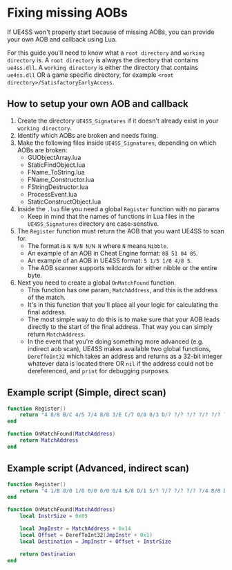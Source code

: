 # Fixing missing AOBs

If UE4SS won't properly start because of missing AOBs, you can provide your own AOB and callback using Lua.

For this guide you'll need to know what a `root directory` and `working directory` is.
A `root directory` is always the directory that contains `ue4ss.dll`.
A `working directory` is either the directory that contains `ue4ss.dll` OR a game specific directory, for example `<root directory>/SatisfactoryEarlyAccess`.

## How to setup your own AOB and callback

1. Create the directory `UE4SS_Signatures` if it doesn't already exist in your `working directory`.
2. Identify which AOBs are broken and needs fixing.
3. Make the following files inside `UE4SS_Signatures`, depending on which AOBs are broken:
    - GUObjectArray.lua
    - StaticFindObject.lua
    - FName_ToString.lua
    - FName_Constructor.lua
    - FStringDestructor.lua
    - ProcessEvent.lua
    - StaticConstructObject.lua
4. Inside the `.lua` file you need a global `Register` function with no params
    - Keep in mind that the names of functions in Lua files in the `UE4SS_Signatures` directory are case-senstive.
5. The `Register` function must return the AOB that you want UE4SS to scan for.
    - The format is `N N/N N/N N` where `N` means `Nibble`.
    - An example of an AOB in Cheat Engine format: `8B 51 04 85`.
    - An example of an AOB in UE4SS format: `5 1/5 1/0 4/8 5`.
    - The AOB scanner supports wildcards for either nibble or the entire byte.
6. Next you need to create a global `OnMatchFound` function.
    - This function has one param, `MatchAddress`, and this is the address of the match.
    - It's in this function that you'll place all your logic for calculating the final address.
    - The most simple way to do this is to make sure that your AOB leads directly to the start of the final address. That way you can simply return `MatchAddress`.
    - In the event that you're doing something more advanced (e.g. indirect aob scan), UE4SS makes available two global functions, `DerefToInt32` which takes an address and returns as a 32-bit integer whatever data is located there OR `nil` if the address could not be dereferenced, and `print` for debugging purposes.

## Example script (Simple, direct scan)

```lua
function Register()
    return "4 8/8 B/C 4/5 7/4 8/8 3/E C/7 0/8 0/3 D/? ?/? ?/? ?/? ?/? ?/4 8/8 9"
end

function OnMatchFound(MatchAddress)
    return MatchAddress
end
```

## Example script (Advanced, indirect scan)

```lua
function Register()
    return "4 1/B 8/0 1/0 0/0 0/0 0/4 8/8 D/1 5/? ?/? ?/? ?/? ?/4 8/8 D/0 D/? ?/? ?/? ?/? ?/E 9"
end

function OnMatchFound(MatchAddress)
    local InstrSize = 0x05

    local JmpInstr = MatchAddress + 0x14
    local Offset = DerefToInt32(JmpInstr + 0x1)
    local Destination = JmpInstr + Offset + InstrSize

    return Destination
end
```



